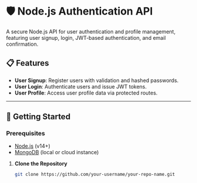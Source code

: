 # 🛡️ Node.js Authentication API

A secure Node.js API for user authentication and profile management, featuring user signup, login, JWT-based authentication, and email confirmation.

## 📋 Features

- **User Signup**: Register users with validation and hashed passwords.
- **User Login**: Authenticate users and issue JWT tokens.
- **User Profile**: Access user profile data via protected routes.

---

## 🚀 Getting Started

### Prerequisites

- [Node.js](https://nodejs.org/) (v14+)
- [MongoDB](https://www.mongodb.com/) (local or cloud instance)


1. **Clone the Repository**

   ```bash
   git clone https://github.com/your-username/your-repo-name.git



